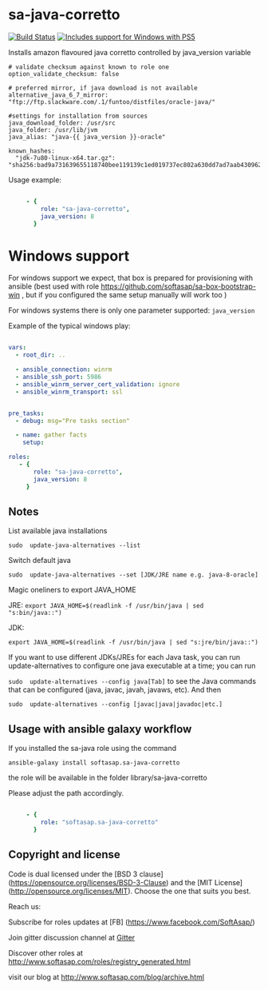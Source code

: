 sa-java-corretto
================

[![Build Status](https://travis-ci.com/softasap/sa-java-corretto.svg?branch=master)](https://travis-ci.com/softasap/sa-java-corretto)
[![Includes support for Windows with PS5](https://img.shields.io/badge/Windows-Friendly-blue.svg)](https://img.shields.io/badge/Windows-Friendly-blue.svg)

Installs amazon flavoured java corretto  controlled by java_version variable


```
# validate checksum against known to role one
option_validate_checksum: false  

# preferred mirror, if java download is not available
alternative_java_6_7_mirror: "ftp://ftp.slackware.com/.1/funtoo/distfiles/oracle-java/"

#settings for installation from sources
java_download_folder: /usr/src
java_folder: /usr/lib/jvm
java_alias: "java-{{ java_version }}-oracle"

known_hashes:
  "jdk-7u80-linux-x64.tar.gz": "sha256:bad9a731639655118740bee119139c1ed019737ec802a630dd7ad7aab4309623"
```

Usage example:

```YAML

     - {
         role: "sa-java-corretto",
         java_version: 8
       }

```

# Windows support

For windows support we expect, that box is prepared for provisioning with ansible (best used with role  https://github.com/softasap/sa-box-bootstrap-win ,
but if you configured the same setup manually will work too )

For windows systems there is only one parameter supported:  `java_version`

Example of the typical windows play:

```YAML

vars:
  - root_dir: ..

  - ansible_connection: winrm
  - ansible_ssh_port: 5986
  - ansible_winrm_server_cert_validation: ignore
  - ansible_winrm_transport: ssl


pre_tasks:
  - debug: msg="Pre tasks section"

  - name: gather facts
    setup:

roles:
   - {
       role: "sa-java-corretto",
       java_version: 8
     }

```

Notes
-----

List available java installations

`sudo  update-java-alternatives --list`

Switch default java

`sudo  update-java-alternatives --set [JDK/JRE name e.g. java-8-oracle]`

Magic oneliners to export JAVA_HOME

JRE:
`export JAVA_HOME=$(readlink -f /usr/bin/java | sed "s:bin/java::")`

JDK:

`export JAVA_HOME=$(readlink -f /usr/bin/java | sed "s:jre/bin/java::")`


If you want to use different JDKs/JREs for each Java task, you can run update-alternatives to configure one java executable at a time; you can run

`sudo  update-alternatives --config java[Tab]`
to see the Java commands that can be configured (java, javac, javah, javaws, etc). And then

`sudo  update-alternatives --config [javac|java|javadoc|etc.]`

Usage with ansible galaxy workflow
----------------------------------

If you installed the sa-java  role using the command


`
   ansible-galaxy install softasap.sa-java-corretto
`

the role will be available in the folder library/sa-java-corretto

Please adjust the path accordingly.

```YAML

     - {
         role: "softasap.sa-java-corretto"
       }

```



Copyright and license
---------------------

Code is dual licensed under the [BSD 3 clause] (https://opensource.org/licenses/BSD-3-Clause) and the [MIT License] (http://opensource.org/licenses/MIT). Choose the one that suits you best.

Reach us:

Subscribe for roles updates at [FB] (https://www.facebook.com/SoftAsap/)

Join gitter discussion channel at [Gitter](https://gitter.im/softasap)

Discover other roles at  http://www.softasap.com/roles/registry_generated.html

visit our blog at http://www.softasap.com/blog/archive.html
